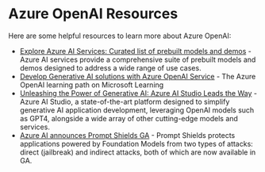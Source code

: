 # Azure OpenAI Resources

Here are some helpful resources to learn more about Azure OpenAI:

* [Explore Azure AI Services: Curated list of prebuilt models and demos](https://techcommunity.microsoft.com/t5/ai-azure-ai-services-blog/explore-azure-ai-services-curated-list-of-prebuilt-models-and/ba-p/4230788) - Azure AI services provide a comprehensive suite of prebuilt models and demos designed to address a wide range of use cases.
* [Develop Generative AI solutions with Azure OpenAI Service](https://learn.microsoft.com/en-us/training/paths/develop-ai-solutions-azure-openai/) - The Azure OpenAI learning path on Microsoft Learning
* [Unleashing the Power of Generative AI: Azure AI Studio Leads the Way](https://techcommunity.microsoft.com/t5/ai-ai-platform-blog/unleashing-the-power-of-generative-ai-azure-ai-studio-leads-the/ba-p/3977692) -  Azure AI Studio, a state-of-the-art platform designed to simplify generative AI application development, leveraging OpenAI models such as GPT4, alongside a wide array of other cutting-edge models and services.
* [Azure AI announces Prompt Shields GA](https://techcommunity.microsoft.com/t5/ai-azure-ai-services-blog/azure-ai-announces-prompt-shields-ga/ba-p/4236033) - Prompt Shields protects applications powered by Foundation Models from two types of attacks: direct (jailbreak) and indirect attacks, both of which are now available in GA. 
